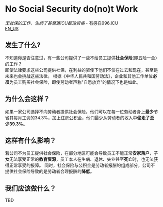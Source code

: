 # No Social Security do(no)t Work
*无社保的工作，生病了甚至连ICU都没资格*  - 有感自996.ICU  
[EN_US](https://noss.work/i18n/en_us)
## 发生了什么?
不知道你是否注意过，有一些公司提供了一些不给员工提供**社会保险**(即五险一金）的工作？  
即使法律要求这些公司提供社保，在利益的驱使下他们不仅在过去和现在，甚至是未来也会挑战这些法律。
根据《中华人民共和国劳动法》，企业和其他工作单位**必须**为员工购买社会保险，即使劳动者声称"自愿放弃"的情况下也是如此。
## 为什么会这样？
如果一家公司选择不向劳动者提供社会保险，他们可以在每一位劳动者身上**最少**节省其每月工资的34.3%，加上住房公积金，他们最少从劳动者的收入中**偷走了至少39.3%**。
## 这样有什么影响？
若公司不为员工提供社会保险，在部分地区可能会导致员工不能正常**安家落户**，**子女**无法享受正常的**教育资源**，员工本人在生病、退休、失业甚至**死亡**时，也无法获得正常享受的报障。
同时，社会保险与公积金是劳动者报酬的组成部分，公司不提供社会保险导致的是劳动者合理报酬的**降低**。
## 我们应该做什么？
TBD